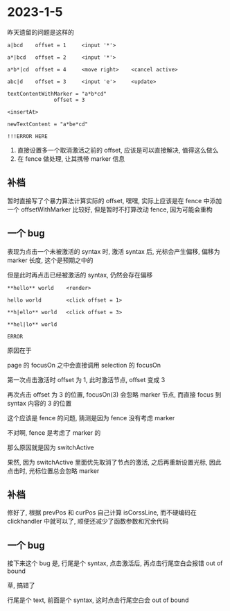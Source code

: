 # 2023-1-5

昨天遗留的问题是这样的

```text
a|bcd    offset = 1     <input '*'>

a*|bcd   offset = 2     <input '*'>

a*b*|cd  offset = 4     <move right>    <cancel active>

abc|d    offset = 3     <input 'e'>     <update>

textContentWithMarker = "a*b*cd"
               offset = 3

<insertAt>

newTextContent = "a*be*cd"

!!!ERROR HERE
```

1. 直接设置多一个取消激活之前的 offset, 应该是可以直接解决, 值得这么做么
2. 在 fence 做处理, 让其携带 marker 信息

## 补档

暂时直接写了个暴力算法计算实际的 offset, 嘿嘿, 实际上应该是在 fence 中添加一个 offsetWithMarker 比较好, 但是暂时不打算改动 fence, 因为可能会重构

## 一个 bug

表现为点击一个未被激活的 syntax 时, 激活 syntax 后, 光标会产生偏移, 偏移为 marker 长度, 这个是预期之中的

但是此时再点击已经被激活的 syntax, 仍然会存在偏移

```text
**hello** world    <render>

hello world        <click offset = 1>

**h|ello** world   <click offset = 3>

**hel|lo** world

ERROR
```

原因在于

page 的 focusOn 之中会直接调用 selection 的 focusOn

第一次点击激活时 offset 为 1, 此时激活节点, offset 变成 3

再次点击 offset 为 3 的位置, focusOn(3) 会忽略 marker 节点, 而直接 focus 到 syntax 内容的 3 的位置

这个应该是 fence 的问题, 猜测是因为 fence 没有考虑 marker

不对啊, fence 是考虑了 marker 的

那么原因就是因为 switchActive

果然, 因为 switchActive 里面优先取消了节点的激活, 之后再重新设置光标, 因此点击时, 光标位置总会忽略 marker

## 补档

修好了, 根据 prevPos 和 curPos 自己计算 isCorssLine, 而不硬编码在 clickhandler 中就可以了, 顺便还减少了函数参数和冗余代码

## 一个 bug

接下来这个 bug 是, 行尾是个 syntax, 点击激活后, 再点击行尾空白会报错 out of bound

草, 搞错了

行尾是个 text, 前面是个 syntax, 这时点击行尾空白会 out of bound
